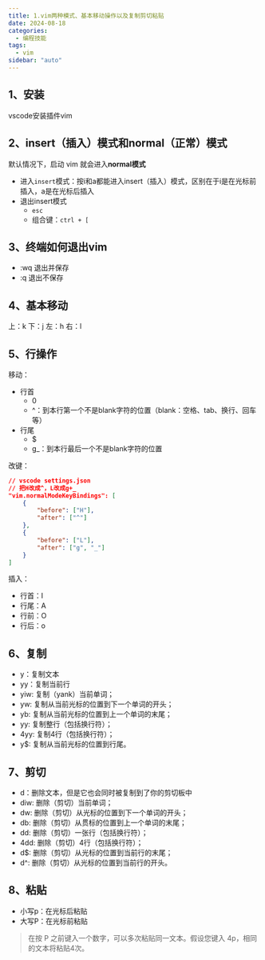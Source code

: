 ```yaml
---
title: 1.vim两种模式、基本移动操作以及复制剪切粘贴
date: 2024-08-18
categories:
  - 编程技能
tags:
  - vim 
sidebar: "auto"
---
```


## 1、安装
vscode安装插件vim

## 2、insert（插入）模式和normal（正常）模式
默认情况下，启动 vim 就会进入**normal模式**
- 进入`insert`模式：按i和a都能进入insert（插入）模式，区别在于i是在光标前插入，a是在光标后插入
- 退出insert模式
  - `esc`
  - 组合键：`ctrl + [`

## 3、终端如何退出vim
- :wq 退出并保存
- :q 退出不保存

## 4、基本移动
上：k
下：j
左：h
右：l

## 5、行操作
移动：
- 行首
  - 0
  - ^：到本行第一个不是blank字符的位置（blank：空格、tab、换行、回车等）
- 行尾
  - $
  - g_：到本行最后一个不是blank字符的位置

改键：
```json
// vscode settings.json
// 把H改成^，L改成g+_
"vim.normalModeKeyBindings": [
    {
        "before": ["H"],
        "after": ["^"]
    },
    {
        "before": ["L"],
        "after": ["g", "_"]
    }
]
```
插入：
- 行首：I
- 行尾：A
- 行前：O
- 行后：o

## 6、复制
- y：复制文本
- yy：复制当前行
- yiw: 复制（yank）当前单词；
- yw: 复制从当前光标的位置到下一个单词的开头；
- yb: 复制从当前光标的位置到上一个单词的末尾；
- yy: 复制整行（包括换行符）；
- 4yy: 复制4行（包括换行符）；
- y$: 复制从当前光标的位置到行尾。

## 7、剪切
- d：删除文本，但是它也会同时被复制到了你的剪切板中
- diw: 删除（剪切）当前单词；
- dw: 删除（剪切）从光标的位置到下一个单词的开头；
- db: 删除（剪切）从贯标的位置到上一个单词的末尾；
- dd: 删除（剪切）一张行（包括换行符）；
- 4dd: 删除（剪切）4行（包括换行符）；
- d$: 删除（剪切）从光标的位置到当前行的末尾；
- d^: 删除（剪切）从光标的位置到当前行的开头。

## 8、粘贴
- 小写p：在光标后粘贴
- 大写P：在光标前粘贴
> 在按 P 之前键入一个数字，可以多次粘贴同一文本。假设您键入 4p，相同的文本将粘贴4次。